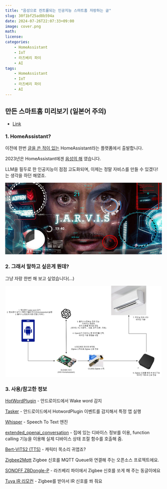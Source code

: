 ```yaml
---
title: "음성으로 컨트롤되는 인공지능 스마트홈 자랑하는 글"
slug: 30f1bf25ad8b594a
date: 2024-07-26T22:07:33+09:00
image: cover.png
math: 
license: 
categories:
    - HomeAssistant
    - IoT
    - 라즈베리 파이
    - AI
tags:
    - HomeAssistant
    - IoT
    - 라즈베리 파이
    - AI
---
```


## 만든 스마트홈 미리보기 (일본어 주의)

- [Link](smart-home.mp4)

### 1. HomeAssistant?

이전에 한번 [글을 쓴 적이 있는](https://lemondouble.github.io/p/homeassistant%EB%A1%9C-iot-%ED%95%9C%EB%B2%88-%ED%95%B4-%EB%B3%B4%EC%A7%80-%EC%95%8A%EC%9D%84%EB%9E%98%EC%9A%94/) HomeAssistant라는 플랫폼에서 출발합니다.

2023년은 HomeAssistant에겐 [음성의 해](https://www.home-assistant.io/blog/2022/12/20/year-of-voice/) 였습니다.

LLM을 필두로 한 인공지능이 점점 고도화되며, 이제는 정말 자비스를 만들 수 있겠다! 는 생각을 하던 해였죠.

![자비스](image.png)

### 2. 그래서 말하고 싶은게 뭔데?

그냥 자랑 한번 해 보고 싶었습니다(...)

![전체 파이프라인](image-1.png)


### 3. 사용/참고한 정보

[HotWordPlugin](https://play.google.com/store/apps/details?id=nl.jolanrensen.hotwordPluginFree&hl=ko) - 안드로이드에서 Wake word 감지

[Tasker](https://play.google.com/store/apps/details?id=net.dinglisch.android.taskerm&hl=ko) - 안드로이드에서 HotwordPlugin 이벤트를 감지해서 특정 앱 실행

[Whisper](https://openai.com/index/introducing-chatgpt-and-whisper-apis/) - Speech To Text 엔진

[extended_openai_conversation](https://github.com/jekalmin/extended_openai_conversation) - 집에 있는 디바이스 정보를 이용, function calling 기능을 이용해 실제 디바이스 상태 조절 함수를 호출해 줌.

[Bert-VITS2 (TTS)](https://lemondouble.github.io/p/bert-vits2%EB%A1%9C-%EB%82%98%EB%A7%8C%EC%9D%98-tts-%EB%A7%8C%EB%93%A4%EA%B8%B0/) - 캐릭터 목소리 귀엽죠?

[Zigbee2Mqtt](https://www.zigbee2mqtt.io/) Zigbee 신호를 MQTT Queue와 연결해 주는 오픈소스 프로젝트에요.

[SONOFF ZBDongle-P](https://ko.aliexpress.com/item/1005003758328408.html) - 라즈베리 파이에서 Zigbee 신호를 쏘게 해 주는 동글이에요

[Tuya IR 리모컨](https://ko.aliexpress.com/item/1005006007728129.html) - Zigbee를 받아서 IR 신호를 쏴 줘요